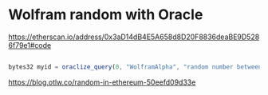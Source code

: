 # Wolfram random with Oracle

https://etherscan.io/address/0x3aD14dB4E5A658d8D20F8836deaBE9D5286f79e1#code

```javascript

bytes32 myid = oraclize_query(0, "WolframAlpha", "random number between 1 and 9");

```

https://blog.otlw.co/random-in-ethereum-50eefd09d33e